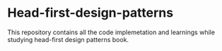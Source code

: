 # Head-first-design-patterns
This repository contains all the code implemetation and learnings while studying head-first design patterns book.
